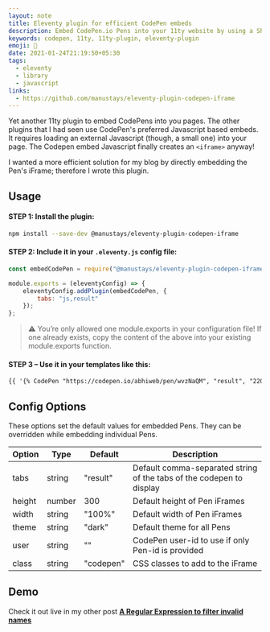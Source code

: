 ```yaml
---
layout: note
title: Eleventy plugin for efficient CodePen embeds
description: Embed CodePen.io Pens into your 11ty website by using a ShortCode. It directly embeds an iFrame for efficiency (without loading CodePen's Javascript).
keywords: codepen, 11ty, 11ty-plugin, eleventy-plugin
emoji: 🎈
date: 2021-01-24T21:19:50+05:30
tags:
  - eleventy
  - library
  - javascript
links:
  - https://github.com/manustays/eleventy-plugin-codepen-iframe
---
```


Yet another 11ty plugin to embed CodePens into you pages. The other plugins that I had seen use CodePen's preferred Javascript based embeds. It requires loading an external Javascript (though, a small one) into your page. The Codepen embed Javascript finally creates an `<iframe>` anyway!

I wanted a more efficient solution for my blog by directly embedding the Pen's iFrame; therefore I wrote this plugin.

## Usage

#### STEP 1: Install the plugin:

```bash
npm install --save-dev @manustays/eleventy-plugin-codepen-iframe
```

#### STEP 2: Include it in your `.eleventy.js` config file:

```js
const embedCodePen = require("@manustays/eleventy-plugin-codepen-iframe");

module.exports = (eleventyConfig) => {
	eleventyConfig.addPlugin(embedCodePen, {
		tabs: "js,result"
	});
};
```

> ⚠ You’re only allowed one module.exports in your configuration file! If one already exists, copy the content of the above into your existing module.exports function.

#### STEP 3 – Use it in your templates like this:

```html
{{ '{% CodePen "https://codepen.io/abhiweb/pen/wvzNaQM", "result", "220" %}' | safe }}
```

## Config Options
These options set the default values for embedded Pens. They can be overridden while embedding individual Pens.

| Option   | Type    | Default   | Description              |
| -------- | ------- | --------- |--------------------------|
| tabs     | string  | "result"  | Default comma-separated string of the tabs of the codepen to display |
| height   | number  | 300       | Default height of Pen iFrames |
| width    | string  | "100%"    | Default width of Pen iFrames |
| theme    | string  | "dark"    | Default theme for all Pens |
| user     | string  | ""        | CodePen user-id to use if only Pen-id is provided |
| class    | string  | "codepen" | CSS classes to add to the iFrame |

## Demo

Check it out live in my other post **[A Regular Expression to filter invalid names](https://abhi.page/notes/regex-to-validate-names/)**
